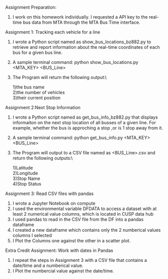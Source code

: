 Assignment Preparation:

1. I work on this homework individually. I requested a API key to the real-time bus data from MTA through the MTA Bus Time interface.

Assignment 1: Tracking each vehicle for a line

1. I wrote a Python script named as show_bus_locations_bz882.py to retrieve and report information about the real-time coordinates of each bus for a given bus line. 
2. A sample terminal command: python show_bus_locations.py <MTA_KEY> <BUS_Line>
3. The Program will return the following output:\

   1)the bus name\
   2)the number of vehicles\
   3)their current position

Assignment 2:Next Stop Information

1. I wrote a Python script named as get_bus_info_bz882.py that displays informaiton on the next stop location of all busses of a given line. For example, whether the bus is  approching a stop ,or is 1 stop away from it.
2. A sample terminal command: python get_bus_info.py <MTA_KEY> <BUS_Line>
3. The Program will output to a CSV file named as <BUS_Line>.csv and return the following outputs:\

   1)Latitude\
   2)Longitude\
   3)Stop Name\
   4)Stop Status

Assignment 3: Read CSV files with pandas

1. I wrote a Jupyter Notebook on compute
2. I used the environmental variable DFDATA to access a dataset with at least 2 numerical value columns, which is located in CUSP data hub
3. I used pandas to read in the CSV file from the DF into a pandas dataframe
4. I created a new dataframe which contains only the 2 numberical values columns I selected
5. I Plot the Columns one against the other in a scatter plot.

Extra Credit Assignment: Work with dates in Pandas

1. I repeat the steps in Assignment 3 with a CSV file that contains a date/time and a numberical value. 
2. I Plot the numbercial value against the date/time.
